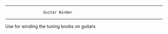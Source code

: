 ------------------------------------------------------
                     Guitar Winder
------------------------------------------------------
Use for winding the tuning knobs on guitars

